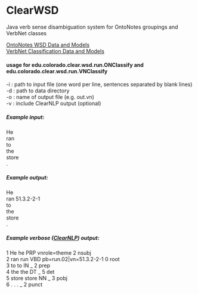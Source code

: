 # ClearWSD
Java verb sense disambiguation system for OntoNotes groupings and VerbNet classes

[OntoNotes WSD Data and Models](https://www.dropbox.com/s/szxgrfjegx7x375/ondata.zip?dl=0)  
[VerbNet Classification Data and Models](https://www.dropbox.com/s/3z53gx0fnzy4l8t/vndata.zip?dl=0)  

#### usage for edu.colorado.clear.wsd.run.ONClassify and edu.colorado.clear.wsd.run.VNClassify
-i <inputPath> : path to input file (one word per line, sentences separated by blank lines)  
-d <dataPath> : path to data directory  
-o <outputName> : name of output file (e.g. out.vn)  
-v <verboseOutput> : include ClearNLP output (optional)  

##### Example input:
He  
ran  
to  
the  
store  
.

##### Example output:
He  
ran	51.3.2-2-1  
to  
the  
store  
.	

##### Example verbose ([ClearNLP](clearnlp.com)) output:
1	He	he	PRP	vnrole=theme	2	nsubj  
2	ran	run	VBD	pb=run.02|vn=51.3.2-2-1	0	root  
3	to	to	IN	_	2	prep  
4	the	the	DT	_	5	det  
5	store	store	NN	_	3	pobj  
6	.	.	.	_	2	punct  
